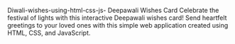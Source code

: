  Diwali-wishes-using-html-css-js- Deepawali Wishes Card  Celebrate the festival of lights with this interactive Deepawali wishes card! Send heartfelt greetings to your loved ones with this simple web application created using HTML, CSS, and JavaScript. 
